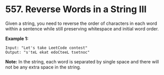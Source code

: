 # 557. Reverse Words in a String III

Given a string, you need to reverse the order of characters in each word within a sentence while still preserving whitespace and initial word order.

**Example 1:**

    Input: "Let's take LeetCode contest"
    Output: "s'teL ekat edoCteeL tsetnoc"

**Note:** In the string, each word is separated by single space and there will not be any extra space in the string. 